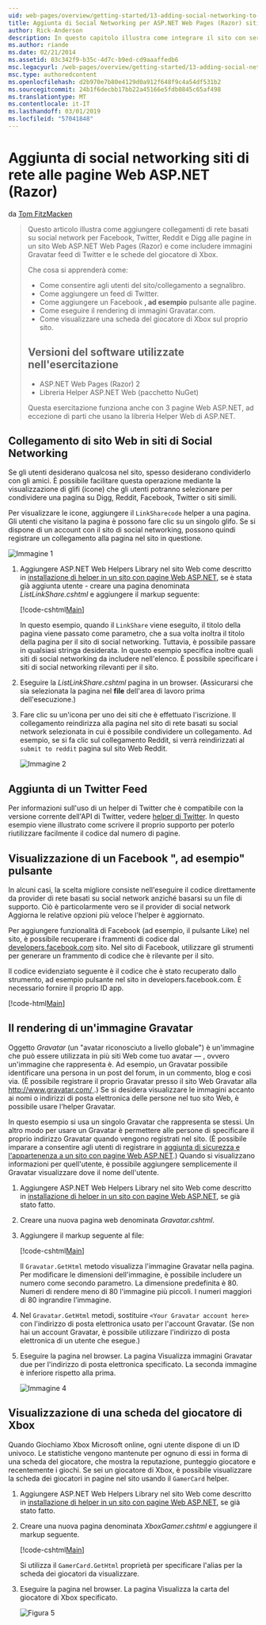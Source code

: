 ```yaml
---
uid: web-pages/overview/getting-started/13-adding-social-networking-to-your-web-site
title: Aggiunta di Social Networking per ASP.NET Web Pages (Razor) siti | Microsoft Docs
author: Rick-Anderson
description: In questo capitolo illustra come integrare il sito con servizi di social networking. In questo capitolo, si apprenderà come permettere alle persone/il sito Web di collegamento a segnalibro...
ms.author: riande
ms.date: 02/21/2014
ms.assetid: 03c342f9-b35c-4d7c-b9ed-cd9aaaffedb6
msc.legacyurl: /web-pages/overview/getting-started/13-adding-social-networking-to-your-web-site
msc.type: authoredcontent
ms.openlocfilehash: d2b970e7b80e4129d0a912f648f9c4a54df531b2
ms.sourcegitcommit: 24b1f6decbb17bb22a45166e5fdb0845c65af498
ms.translationtype: MT
ms.contentlocale: it-IT
ms.lasthandoff: 03/01/2019
ms.locfileid: "57041848"
---
```

<a name="adding-social-networking-to-aspnet-web-pages-razor-sites"></a>Aggiunta di social networking siti di rete alle pagine Web ASP.NET (Razor)
====================
da [Tom FitzMacken](https://github.com/tfitzmac)

> Questo articolo illustra come aggiungere collegamenti di rete basati su social network per Facebook, Twitter, Reddit e Digg alle pagine in un sito Web ASP.NET Web Pages (Razor) e come includere immagini Gravatar feed di Twitter e le schede del giocatore di Xbox.
> 
> Che cosa si apprenderà come:
> 
> - Come consentire agli utenti del sito/collegamento a segnalibro.
> - Come aggiungere un feed di Twitter.
> - Come aggiungere un Facebook **, ad esempio** pulsante alle pagine.
> - Come eseguire il rendering di immagini Gravatar.com.
> - Come visualizzare una scheda del giocatore di Xbox sul proprio sito.
>   
> 
> ## <a name="software-versions-used-in-the-tutorial"></a>Versioni del software utilizzate nell'esercitazione
> 
> 
> - ASP.NET Web Pages (Razor) 2
> - Libreria Helper ASP.NET Web (pacchetto NuGet)
>   
> 
> Questa esercitazione funziona anche con 3 pagine Web ASP.NET, ad eccezione di parti che usano la libreria Helper Web di ASP.NET.


<a id="Linking_Your_Website"></a>
## <a name="linking-your-website-on-social-networking-sites"></a>Collegamento di sito Web in siti di Social Networking

Se gli utenti desiderano qualcosa nel sito, spesso desiderano condividerlo con gli amici. È possibile facilitare questa operazione mediante la visualizzazione di glifi (icone) che gli utenti potranno selezionare per condividere una pagina su Digg, Reddit, Facebook, Twitter o siti simili.

Per visualizzare le icone, aggiungere il `LinkSharecode` helper a una pagina. Gli utenti che visitano la pagina è possono fare clic su un singolo glifo. Se si dispone di un account con il sito di social networking, possono quindi registrare un collegamento alla pagina nel sito in questione.

![Immagine 1](13-adding-social-networking-to-your-web-site/_static/image1.jpg)

1. Aggiungere ASP.NET Web Helpers Library nel sito Web come descritto in [installazione di helper in un sito con pagine Web ASP.NET](https://go.microsoft.com/fwlink/?LinkId=252372), se è stata già aggiunta utente - creare una pagina denominata *ListLinkShare.cshtml* e aggiungere il markup seguente:

    [!code-cshtml[Main](13-adding-social-networking-to-your-web-site/samples/sample1.cshtml)]

    In questo esempio, quando il `LinkShare` viene eseguito, il titolo della pagina viene passato come parametro, che a sua volta inoltra il titolo della pagina per il sito di social networking. Tuttavia, è possibile passare in qualsiasi stringa desiderata. In questo esempio specifica inoltre quali siti di social networking da includere nell'elenco. È possibile specificare i siti di social networking rilevanti per il sito.
2. Eseguire la *ListLinkShare.cshtml* pagina in un browser. (Assicurarsi che sia selezionata la pagina nel **file** dell'area di lavoro prima dell'esecuzione.)
3. Fare clic su un'icona per uno dei siti che è effettuato l'iscrizione. Il collegamento reindirizza alla pagina nel sito di rete basati su social network selezionata in cui è possibile condividere un collegamento. Ad esempio, se si fa clic sul collegamento Reddit, si verrà reindirizzati al `submit to reddit` pagina sul sito Web Reddit.

     ![Immagine 2](13-adding-social-networking-to-your-web-site/_static/image2.jpg)

<a id="Adding_a_Twitter_Feed"></a>
## <a name="adding-a-twitter-feed"></a>Aggiunta di un Twitter Feed

Per informazioni sull'uso di un helper di Twitter che è compatibile con la versione corrente dell'API di Twitter, vedere [helper di Twitter](../ui-layouts-and-themes/twitter-helper.md). In questo esempio viene illustrato come scrivere il proprio supporto per poterlo riutilizzare facilmente il codice dal numero di pagine.

<a id="Displaying_a_Facebook_Button"></a>
## <a name="displaying-a-facebook-quotlikequot-button"></a>Visualizzazione di un Facebook &quot;, ad esempio&quot; pulsante

In alcuni casi, la scelta migliore consiste nell'eseguire il codice direttamente da provider di rete basati su social network anziché basarsi su un file di supporto. Ciò è particolarmente vero se il provider di social network Aggiorna le relative opzioni più veloce l'helper è aggiornato.

Per aggiungere funzionalità di Facebook (ad esempio, il pulsante Like) nel sito, è possibile recuperare i frammenti di codice dal [developers.facebook.com](https://developers.facebook.com/) sito. Nel sito di Facebook, utilizzare gli strumenti per generare un frammento di codice che è rilevante per il sito.

Il codice evidenziato seguente è il codice che è stato recuperato dallo strumento, ad esempio pulsante nel sito in developers.facebook.com. È necessario fornire il proprio ID app.

[!code-html[Main](13-adding-social-networking-to-your-web-site/samples/sample2.html?highlight=7-14,16-17)]

<a id="Rendering_a_Gravatar_Image"></a>
## <a name="rendering-a-gravatar-image"></a>Il rendering di un'immagine Gravatar

Oggetto *Gravatar* (un &quot;avatar riconosciuto a livello globale&quot;) è un'immagine che può essere utilizzata in più siti Web come tuo avatar &#8212; , ovvero un'immagine che rappresenta è. Ad esempio, un Gravatar possibile identificare una persona in un post del forum, in un commento, blog e così via. (È possibile registrare il proprio Gravatar presso il sito Web Gravatar alla [ http://www.gravatar.com/ ](http://www.gravatar.com/).) Se si desidera visualizzare le immagini accanto ai nomi o indirizzi di posta elettronica delle persone nel tuo sito Web, è possibile usare l'helper Gravatar.

In questo esempio si usa un singolo Gravatar che rappresenta se stessi. Un altro modo per usare un Gravatar è permettere alle persone di specificare il proprio indirizzo Gravatar quando vengono registrati nel sito. (È possibile imparare a consentire agli utenti di registrare in [aggiunta di sicurezza e l'appartenenza a un sito con pagine Web ASP.NET](https://go.microsoft.com/fwlink/?LinkId=202904).) Quando si visualizzano informazioni per quell'utente, è possibile aggiungere semplicemente il Gravatar visualizzare dove il nome dell'utente.

1. Aggiungere ASP.NET Web Helpers Library nel sito Web come descritto in [installazione di helper in un sito con pagine Web ASP.NET](https://go.microsoft.com/fwlink/?LinkId=252372), se già stato fatto.
2. Creare una nuova pagina web denominata *Gravatar.cshtml*.
3. Aggiungere il markup seguente al file: 

    [!code-cshtml[Main](13-adding-social-networking-to-your-web-site/samples/sample3.cshtml)]

    Il `Gravatar.GetHtml` metodo visualizza l'immagine Gravatar nella pagina. Per modificare le dimensioni dell'immagine, è possibile includere un numero come secondo parametro. La dimensione predefinita è 80. Numeri di rendere meno di 80 l'immagine più piccoli. I numeri maggiori di 80 ingrandire l'immagine.
4. Nel `Gravatar.GetHtml` metodi, sostituire `<Your Gravatar account here>` con l'indirizzo di posta elettronica usato per l'account Gravatar. (Se non hai un account Gravatar, è possibile utilizzare l'indirizzo di posta elettronica di un utente che esegue.)
5. Eseguire la pagina nel browser. La pagina Visualizza immagini Gravatar due per l'indirizzo di posta elettronica specificato. La seconda immagine è inferiore rispetto alla prima. 

    ![Immagine 4](13-adding-social-networking-to-your-web-site/_static/image3.jpg)

<a id="Displaying_an_Xbox_Gamer_Card"></a>
## <a name="displaying-an-xbox-gamer-card"></a>Visualizzazione di una scheda del giocatore di Xbox

Quando Giochiamo Xbox Microsoft online, ogni utente dispone di un ID univoco. Le statistiche vengono mantenute per ognuno di essi in forma di una scheda del giocatore, che mostra la reputazione, punteggio giocatore e recentemente i giochi. Se sei un giocatore di Xbox, è possibile visualizzare la scheda dei giocatori in pagine nel sito usando il `GamerCard` helper.

1. Aggiungere ASP.NET Web Helpers Library nel sito Web come descritto in [installazione di helper in un sito con pagine Web ASP.NET](https://go.microsoft.com/fwlink/?LinkId=252372), se già stato fatto.
2. Creare una nuova pagina denominata *XboxGamer.cshtml* e aggiungere il markup seguente.

    [!code-cshtml[Main](13-adding-social-networking-to-your-web-site/samples/sample4.cshtml)]

    Si utilizza il `GamerCard.GetHtml` proprietà per specificare l'alias per la scheda dei giocatori da visualizzare.
3. Eseguire la pagina nel browser. La pagina Visualizza la carta del giocatore di Xbox specificato.

    ![Figura 5](13-adding-social-networking-to-your-web-site/_static/image4.jpg)
